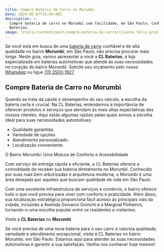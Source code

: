 ```yaml
---
title: Compre Bateria de Carro no Morumbi
date: 2024-05-07T15:04:00Z
description: >-
  Compre bateria de carro no Morumbi com facilidade, em São Paulo. Conheça a CL
  Baterias.
image: /static/content/post/compre-bateria-de-carro/cliente-feliz-grid.webp
---
```

Se você está em busca de uma [bateria de carro](https://www.clbaterias.com.br/) confiável e de alta qualidade no bairro **Morumbi**, em São Paulo, não precisa procurar mais longe. Neste guia, vamos apresentar a você a **CL Baterias**, a loja especializada em baterias automotivas que atende às suas necessidades no coração do bairro Morumbi. Solicite seu orçamento pelo nosso [WhatsApp](https://api.whatsapp.com/send?phone=5511934986472) ou ligue [(11) 2503-1927](tel:+551125031927)

## Compre Bateria de Carro no Morumbi

Quando se trata da saúde e desempenho do seu veículo, a escolha da bateria certa é crucial. Na CL Baterias, entendemos a importância de oferecer produtos e serviços que atendam às mais altas expectativas dos nossos clientes. Aqui estão algumas razões pelas quais somos a escolha ideal para suas necessidades automotivas:

* Qualidade garantida.
* Variedade de opções.
* Atendimento personalizado.
* Localização conveniente.

O Bairro Morumbi: Uma Mistura de Conforto e Acessibilidade

Com serviço de entrega rápida e eficiente, a CL Baterias oferece a comodidade de receber sua bateria diretamente no Morumbi. Conhecido por suas ruas bem arborizadas e arquitetura moderna, o Morumbi é uma área desejada por aqueles que buscam qualidade de vida em São Paulo.

Com uma excelente infraestrutura de serviços e comércio, o bairro oferece tudo o que você precisa para viver com conforto e praticidade. Além disso, sua localização estratégica proporciona fácil acesso às principais vias da cidade, incluindo a Avenida Giovanni Gronchi e a Marginal Pinheiros, tornando-o uma escolha popular entre os residentes e visitantes.

Visite a **CL Baterias** no **Morumbi**

Se você precisa de uma nova bateria para o seu carro e valoriza qualidade, variedade e atendimento excepcional, visite a CL Baterias no bairro Morumbi, em São Paulo. Estamos aqui para atender às suas necessidades automotivas e garantir a sua satisfação. Venha nos conhecer hoje mesmo!